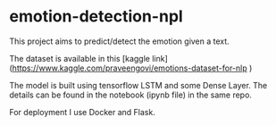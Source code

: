 # emotion-detection-npl

This project aims to predict/detect the emotion given a text.

The dataset is available in this [kaggle link] (https://www.kaggle.com/praveengovi/emotions-dataset-for-nlp
)


The model is built using tensorflow LSTM and some Dense Layer. The details can be found in the notebook (ipynb file) in the same repo.

For deployment I use Docker and Flask.

